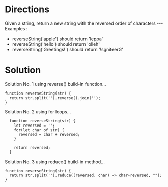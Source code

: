 #  Directions
 Given a string, return a new string with the reversed order of characters
 --- Examples :
  * reverseString('apple') should return 'leppa'
  * reverseString('hello') should return 'olleh'
  * reverseString('Greetings!') should return '!sgniteerG'


#  Solution
  Solution No. 1 using reverse() build-in function...

    function reverseString(str) {
      return str.split('').reverse().join('');
    }

 Solution No. 2 using for loops... 

      function reverseString(str) {
        let reversed = '';
        for(let char of str) {
          reversed = char + reversed;
        }

        return reversed;
      }

 Solution No. 3 using reduce() build-in method...

    function reverseString(str) {
      return str.split('').reduce((reversed, char) => char+reversed, "");
    }

